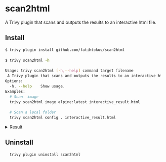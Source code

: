 # scan2html
A Trivy plugin that scans and outputs the results to an interactive html file.
## Install
```sh
$ trivy plugin install github.com/fatihtokus/scan2html

$ trivy scan2html -h

Usage: trivy scan2html [-h,--help] command target filename
 A Trivy plugin that scans and outputs the results to an interactive html file.
Options:
  -h, --help    Show usage.
Examples:
  # Scan  image
  trivy scan2html image alpine:latest interactive_result.html

  # Scan a local folder
  trivy scan2html config . interactive_result.html
```
<details>
<summary>Result</summary>

![result](result.png)

</details>

## Uninstall
```sh
  trivy plugin uninstall scan2html
```
